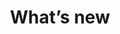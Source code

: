 ---
title: What’s new
redirect_to:
  - https://www.ibm.com/support/knowledgecenter/SS7P7S_ind/watson-assistant-solutions/get-started/whats_new.html
---